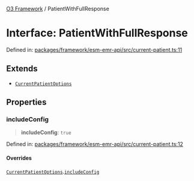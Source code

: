 [O3 Framework](../API.md) / PatientWithFullResponse

# Interface: PatientWithFullResponse

Defined in: [packages/framework/esm-emr-api/src/current-patient.ts:11](https://github.com/openmrs/openmrs-esm-core/blob/main/packages/framework/esm-emr-api/src/current-patient.ts#L11)

## Extends

- [`CurrentPatientOptions`](CurrentPatientOptions.md)

## Properties

### includeConfig

> **includeConfig**: `true`

Defined in: [packages/framework/esm-emr-api/src/current-patient.ts:12](https://github.com/openmrs/openmrs-esm-core/blob/main/packages/framework/esm-emr-api/src/current-patient.ts#L12)

#### Overrides

[`CurrentPatientOptions`](CurrentPatientOptions.md).[`includeConfig`](CurrentPatientOptions.md#includeconfig)
